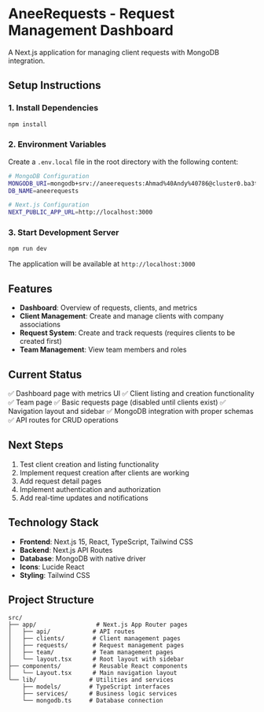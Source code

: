 # AneeRequests - Request Management Dashboard

A Next.js application for managing client requests with MongoDB integration.

## Setup Instructions

### 1. Install Dependencies
```bash
npm install
```

### 2. Environment Variables
Create a `.env.local` file in the root directory with the following content:

```bash
# MongoDB Configuration
MONGODB_URI=mongodb+srv://aneerequests:Ahmad%40Andy%40786@cluster0.ba3t3mc.mongodb.net/?retryWrites=true&w=majority&appName=Cluster0
DB_NAME=aneerequests

# Next.js Configuration
NEXT_PUBLIC_APP_URL=http://localhost:3000
```

### 3. Start Development Server
```bash
npm run dev
```

The application will be available at `http://localhost:3000`

## Features

- **Dashboard**: Overview of requests, clients, and metrics
- **Client Management**: Create and manage clients with company associations
- **Request System**: Create and track requests (requires clients to be created first)
- **Team Management**: View team members and roles

## Current Status

✅ Dashboard page with metrics UI
✅ Client listing and creation functionality  
✅ Team page
✅ Basic requests page (disabled until clients exist)
✅ Navigation layout and sidebar
✅ MongoDB integration with proper schemas
✅ API routes for CRUD operations

## Next Steps

1. Test client creation and listing functionality
2. Implement request creation after clients are working
3. Add request detail pages
4. Implement authentication and authorization
5. Add real-time updates and notifications

## Technology Stack

- **Frontend**: Next.js 15, React, TypeScript, Tailwind CSS
- **Backend**: Next.js API Routes
- **Database**: MongoDB with native driver
- **Icons**: Lucide React
- **Styling**: Tailwind CSS

## Project Structure

```
src/
├── app/                 # Next.js App Router pages
│   ├── api/            # API routes
│   ├── clients/        # Client management pages
│   ├── requests/       # Request management pages
│   ├── team/           # Team management pages
│   └── layout.tsx      # Root layout with sidebar
├── components/         # Reusable React components
│   └── Layout.tsx      # Main navigation layout
└── lib/               # Utilities and services
    ├── models/        # TypeScript interfaces
    ├── services/      # Business logic services
    └── mongodb.ts     # Database connection
```